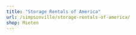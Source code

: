 ```yaml
---
title: "Storage Rentals of America"
url: /simpsonville/storage-rentals-of-america/
shop: Mieten
---
```

